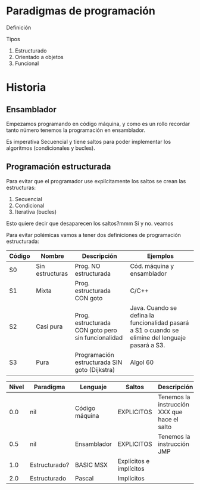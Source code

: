 
# Paradigmas de programación

Definición


Tipos
1. Estructurado
2. Orientado a objetos
3. Funcional


# Historia

## Ensamblador

Empezamos programando en código máquina, y como es un rollo recordar tanto número
tenemos la programación en ensamblador.

Es imperativa
Secuencial y tiene saltos para poder implementar los algoritmos (condicionales y bucles).

## Programación estructurada

Para evitar que el programador use explícitamente los saltos se crean las estructuras:
1. Secuencial
2. Condicional
3. Iterativa (bucles)

Esto quiere decir que desaparecen los saltos?mmm Sí y no. veamos

Para evitar polémicas vamos a tener dos definiciones de programación estructurada:

| Código | Nombre          | Descripción                 | Ejemplos                   |
| ------ | --------------- | --------------------------- | -------------------------- |
|     S0 | Sin estructuras | Prog. NO estructurada       | Cód. máquina y ensamblador |
|     S1 | Mixta           | Prog. estructurada CON goto | C/C++ |
|     S2 | Casi pura       | Prog. estructurada CON goto pero sin funcionalidad | Java. Cuando se defina la funcionalidad pasará a S1 o cuando se elimine del lenguaje pasará a S3. |
|     S3 | Pura            | Programación estructurada SIN goto (Dijkstra) | Algol 60 |





| Nivel | Paradigma     | Lenguaje       | Saltos     | Descripción |
| ----- | ------------- | -------------- | ---------- | ----------- |
|   0.0 |           nil | Código máquina | EXPLICITOS | Tenemos la instrucción XXX que hace el salto |
|   0.5 |           nil | Ensamblador    | EXPLICITOS | Tenemos la instrucción JMP |
|   1.0 | Estructurado? | BASIC MSX      | Explícitos e implícitos |
|   2.0 | Estructurado  | Pascal         | Implícitos

